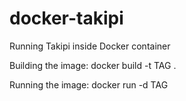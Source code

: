 docker-takipi
=============

Running Takipi inside Docker container

Building the image:
docker build -t TAG .

Running the image:
docker run -d TAG
